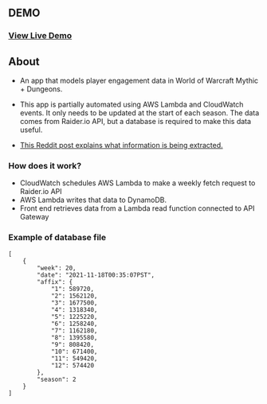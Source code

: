 ## DEMO

### [View Live Demo](https://mythicdungeons.vercel.app/)

## About

- An app that models player engagement data in World of Warcraft Mythic + Dungeons.

- This app is partially automated using AWS Lambda and CloudWatch events. It only needs to be updated at the start of each season. The data comes from Raider.io API, but a database is required to make this data useful.

- [This Reddit post explains what information is being extracted.](https://www.reddit.com/r/wow/comments/o5nocw/comment/h2ov91n/?utm_source=share&utm_medium=web2x&context=3)

### How does it work?

- CloudWatch schedules AWS Lambda to make a weekly fetch request to Raider.io API
- AWS Lambda writes that data to DynamoDB.
- Front end retrieves data from a Lambda read function connected to API Gateway

### Example of database file

```
[
    {
        "week": 20,
        "date": "2021-11-18T00:35:07PST",
        "affix": {
            "1": 589720,
            "2": 1562120,
            "3": 1677500,
            "4": 1318340,
            "5": 1225220,
            "6": 1258240,
            "7": 1162180,
            "8": 1395580,
            "9": 808420,
            "10": 671400,
            "11": 549420,
            "12": 574420
        },
        "season": 2
    }
]
```
